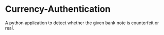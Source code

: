 # Currency-Authentication
A python application to detect whether the given bank note is counterfeit or real. 

